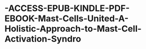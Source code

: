 # -ACCESS-EPUB-KINDLE-PDF-EBOOK-Mast-Cells-United-A-Holistic-Approach-to-Mast-Cell-Activation-Syndro